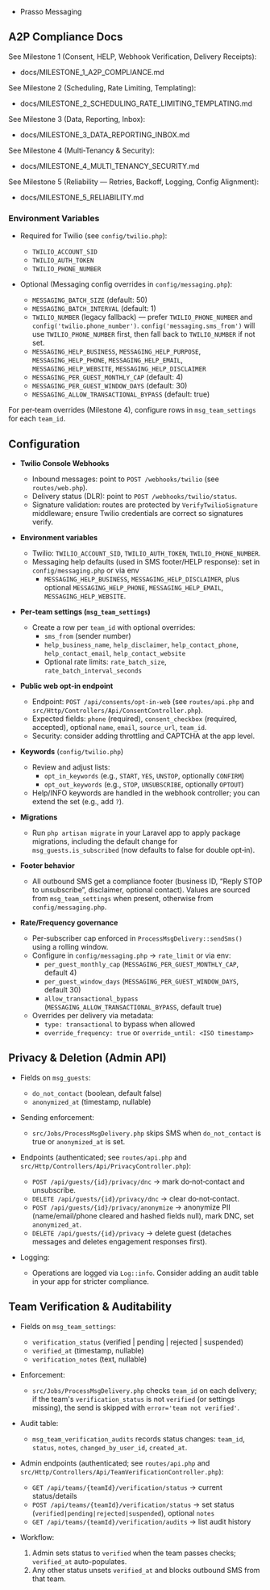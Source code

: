 * Prasso Messaging

## A2P Compliance Docs

See Milestone 1 (Consent, HELP, Webhook Verification, Delivery Receipts):

- docs/MILESTONE_1_A2P_COMPLIANCE.md

See Milestone 2 (Scheduling, Rate Limiting, Templating):

- docs/MILESTONE_2_SCHEDULING_RATE_LIMITING_TEMPLATING.md

See Milestone 3 (Data, Reporting, Inbox):

- docs/MILESTONE_3_DATA_REPORTING_INBOX.md

See Milestone 4 (Multi‑Tenancy & Security):

- docs/MILESTONE_4_MULTI_TENANCY_SECURITY.md

See Milestone 5 (Reliability — Retries, Backoff, Logging, Config Alignment):

- docs/MILESTONE_5_RELIABILITY.md

### Environment Variables

- Required for Twilio (see `config/twilio.php`):
  - `TWILIO_ACCOUNT_SID`
  - `TWILIO_AUTH_TOKEN`
  - `TWILIO_PHONE_NUMBER`

- Optional (Messaging config overrides in `config/messaging.php`):
  - `MESSAGING_BATCH_SIZE` (default: 50)
  - `MESSAGING_BATCH_INTERVAL` (default: 1)
  - `TWILIO_NUMBER` (legacy fallback) — prefer `TWILIO_PHONE_NUMBER` and `config('twilio.phone_number')`. `config('messaging.sms_from')` will use `TWILIO_PHONE_NUMBER` first, then fall back to `TWILIO_NUMBER` if not set.
  - `MESSAGING_HELP_BUSINESS`, `MESSAGING_HELP_PURPOSE`, `MESSAGING_HELP_PHONE`, `MESSAGING_HELP_EMAIL`, `MESSAGING_HELP_WEBSITE`, `MESSAGING_HELP_DISCLAIMER`
  - `MESSAGING_PER_GUEST_MONTHLY_CAP` (default: 4)
  - `MESSAGING_PER_GUEST_WINDOW_DAYS` (default: 30)
  - `MESSAGING_ALLOW_TRANSACTIONAL_BYPASS` (default: true)

For per‑team overrides (Milestone 4), configure rows in `msg_team_settings` for each `team_id`.

## Configuration

- **Twilio Console Webhooks**
  - Inbound messages: point to `POST /webhooks/twilio` (see `routes/web.php`).
  - Delivery status (DLR): point to `POST /webhooks/twilio/status`.
  - Signature validation: routes are protected by `VerifyTwilioSignature` middleware; ensure Twilio credentials are correct so signatures verify.

- **Environment variables**
  - Twilio: `TWILIO_ACCOUNT_SID`, `TWILIO_AUTH_TOKEN`, `TWILIO_PHONE_NUMBER`.
  - Messaging help defaults (used in SMS footer/HELP response): set in `config/messaging.php` or via env
    - `MESSAGING_HELP_BUSINESS`, `MESSAGING_HELP_DISCLAIMER`, plus optional `MESSAGING_HELP_PHONE`, `MESSAGING_HELP_EMAIL`, `MESSAGING_HELP_WEBSITE`.

- **Per‑team settings (`msg_team_settings`)**
  - Create a row per `team_id` with optional overrides:
    - `sms_from` (sender number)
    - `help_business_name`, `help_disclaimer`, `help_contact_phone`, `help_contact_email`, `help_contact_website`
    - Optional rate limits: `rate_batch_size`, `rate_batch_interval_seconds`

- **Public web opt‑in endpoint**
  - Endpoint: `POST /api/consents/opt-in-web` (see `routes/api.php` and `src/Http/Controllers/Api/ConsentController.php`).
  - Expected fields: `phone` (required), `consent_checkbox` (required, accepted), optional `name`, `email`, `source_url`, `team_id`.
  - Security: consider adding throttling and CAPTCHA at the app level.

- **Keywords** (`config/twilio.php`)
  - Review and adjust lists:
    - `opt_in_keywords` (e.g., `START`, `YES`, `UNSTOP`, optionally `CONFIRM`)
    - `opt_out_keywords` (e.g., `STOP`, `UNSUBSCRIBE`, optionally `OPTOUT`)
  - Help/INFO keywords are handled in the webhook controller; you can extend the set (e.g., add `?`).

- **Migrations**
  - Run `php artisan migrate` in your Laravel app to apply package migrations, including the default change for `msg_guests.is_subscribed` (now defaults to false for double opt‑in).

- **Footer behavior**
  - All outbound SMS get a compliance footer (business ID, “Reply STOP to unsubscribe”, disclaimer, optional contact). Values are sourced from `msg_team_settings` when present, otherwise from `config/messaging.php`.

- **Rate/Frequency governance**
  - Per‑subscriber cap enforced in `ProcessMsgDelivery::sendSms()` using a rolling window.
  - Configure in `config/messaging.php` → `rate_limit` or via env:
    - `per_guest_monthly_cap` (`MESSAGING_PER_GUEST_MONTHLY_CAP`, default 4)
    - `per_guest_window_days` (`MESSAGING_PER_GUEST_WINDOW_DAYS`, default 30)
    - `allow_transactional_bypass` (`MESSAGING_ALLOW_TRANSACTIONAL_BYPASS`, default true)
  - Overrides per delivery via metadata:
    - `type: transactional` to bypass when allowed
    - `override_frequency: true` or `override_until: <ISO timestamp>`

## Privacy & Deletion (Admin API)

- Fields on `msg_guests`:
  - `do_not_contact` (boolean, default false)
  - `anonymized_at` (timestamp, nullable)

- Sending enforcement:
  - `src/Jobs/ProcessMsgDelivery.php` skips SMS when `do_not_contact` is true or `anonymized_at` is set.

- Endpoints (authenticated; see `routes/api.php` and `src/Http/Controllers/Api/PrivacyController.php`):
  - `POST /api/guests/{id}/privacy/dnc` → mark do‑not‑contact and unsubscribe.
  - `DELETE /api/guests/{id}/privacy/dnc` → clear do‑not‑contact.
  - `POST /api/guests/{id}/privacy/anonymize` → anonymize PII (name/email/phone cleared and hashed fields null), mark DNC, set `anonymized_at`.
  - `DELETE /api/guests/{id}/privacy` → delete guest (detaches messages and deletes engagement responses first).

- Logging:
  - Operations are logged via `Log::info`. Consider adding an audit table in your app for stricter compliance.

## Team Verification & Auditability

- Fields on `msg_team_settings`:
  - `verification_status` (verified | pending | rejected | suspended)
  - `verified_at` (timestamp, nullable)
  - `verification_notes` (text, nullable)

- Enforcement:
  - `src/Jobs/ProcessMsgDelivery.php` checks `team_id` on each delivery; if the team's `verification_status` is not `verified` (or settings missing), the send is skipped with `error='team not verified'`.

- Audit table:
  - `msg_team_verification_audits` records status changes: `team_id`, `status`, `notes`, `changed_by_user_id`, `created_at`.

- Admin endpoints (authenticated; see `routes/api.php` and `src/Http/Controllers/Api/TeamVerificationController.php`):
  - `GET /api/teams/{teamId}/verification/status` → current status/details
  - `POST /api/teams/{teamId}/verification/status` → set status (`verified|pending|rejected|suspended`), optional `notes`
  - `GET /api/teams/{teamId}/verification/audits` → list audit history

- Workflow:
  1. Admin sets status to `verified` when the team passes checks; `verified_at` auto-populates.
  2. Any other status unsets `verified_at` and blocks outbound SMS from that team.
